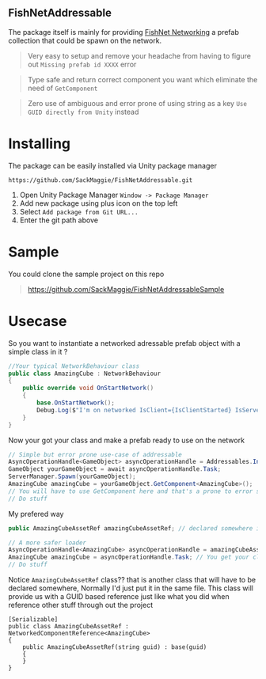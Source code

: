 ## FishNetAddressable
The package itself is mainly for providing [FishNet Networking](https://github.com/FirstGearGames/FishNet) a prefab collection that could be spawn on the network.
> Very easy to setup and remove your headache from having to figure out ``Missing prefab id XXXX`` error

> Type safe and return correct component you want which eliminate the need of ``GetComponent``

> Zero use of ambiguous and error prone of using string as a key ``Use GUID directly from Unity`` instead

# Installing
The package can be easily installed via Unity package manager
```
https://github.com/SackMaggie/FishNetAddressable.git
```
1. Open Unity Package Manager ``Window -> Package Manager``
2. Add new package using plus icon on the top left
3. Select ``Add package from Git URL...``
4. Enter the git path above
# Sample
You could clone the sample project on this repo
> https://github.com/SackMaggie/FishNetAddressableSample

# Usecase
So you want to instantiate a networked adressable prefab object with a simple class in it ?
```cs
//Your typical NetworkBehaviour class
public class AmazingCube : NetworkBehaviour
{
    public override void OnStartNetwork()
    {
        base.OnStartNetwork();
        Debug.Log($"I'm on networked IsClient={IsClientStarted} IsServer={IsServerStarted}");
    }
}
```
Now your got your class and make a prefab ready to use on the network
```cs
// Simple but error prone use-case of addressable
AsyncOperationHandle<GameObject> asyncOperationHandle = Addressables.InstantiateAsync("Prefabs/AmazingCube.prefab"); // what if path/key/name get changed? -> ERROR
GameObject yourGameObject = await asyncOperationHandle.Task;
ServerManager.Spawn(yourGameObject);
AmazingCube amazingCube = yourGameObject.GetComponent<AmazingCube>();
// You will have to use GetComponent here and that's a prone to error since there's no promise that object will contain your AmazingCube class
// Do stuff
```
My prefered way
```cs
public AmazingCubeAssetRef amazingCubeAssetRef; // declared somewhere in your project just like a reference

// A more safer loader
AsyncOperationHandle<AmazingCube> asyncOperationHandle = amazingCubeAssetRef.SpawnAddressableAsync(); // path/key/name change doesn't affect this at all
AmazingCube amazingCube = asyncOperationHandle.Task; // You get your class right away ready to use and have editor validation for correct type internally
// Do stuff
```
Notice ``AmazingCubeAssetRef`` class?? that is another class that will have to be declared somewhere, Normally I'd just put it in the same file.
This class will provide us with a GUID based reference just like what you did when reference other stuff through out the project
```
[Serializable]
public class AmazingCubeAssetRef : NetworkedComponentReference<AmazingCube>
{
    public AmazingCubeAssetRef(string guid) : base(guid)
    {
    }
}
```
